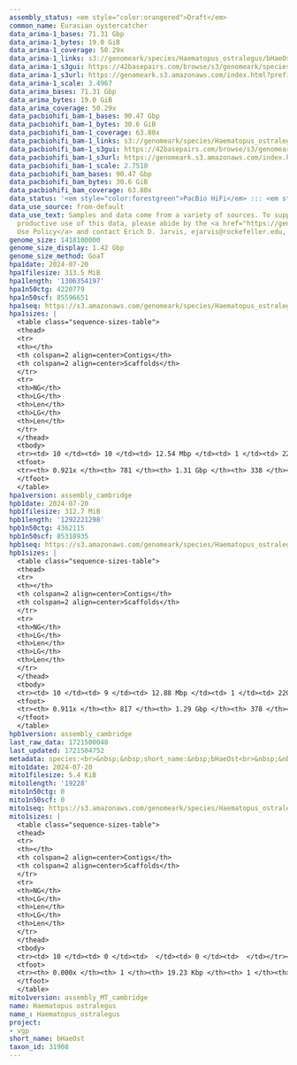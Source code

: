 ```yaml
---
assembly_status: <em style="color:orangered">Draft</em>
common_name: Eurasian oystercatcher
data_arima-1_bases: 71.31 Gbp
data_arima-1_bytes: 19.0 GiB
data_arima-1_coverage: 50.29x
data_arima-1_links: s3://genomeark/species/Haematopus_ostralegus/bHaeOst1/genomic_data/arima/<br>
data_arima-1_s3gui: https://42basepairs.com/browse/s3/genomeark/species/Haematopus_ostralegus/bHaeOst1/genomic_data/arima/
data_arima-1_s3url: https://genomeark.s3.amazonaws.com/index.html?prefix=species/Haematopus_ostralegus/bHaeOst1/genomic_data/arima/
data_arima-1_scale: 3.4967
data_arima_bases: 71.31 Gbp
data_arima_bytes: 19.0 GiB
data_arima_coverage: 50.29x
data_pacbiohifi_bam-1_bases: 90.47 Gbp
data_pacbiohifi_bam-1_bytes: 30.6 GiB
data_pacbiohifi_bam-1_coverage: 63.80x
data_pacbiohifi_bam-1_links: s3://genomeark/species/Haematopus_ostralegus/bHaeOst1/genomic_data/pacbio_hifi/<br>
data_pacbiohifi_bam-1_s3gui: https://42basepairs.com/browse/s3/genomeark/species/Haematopus_ostralegus/bHaeOst1/genomic_data/pacbio_hifi/
data_pacbiohifi_bam-1_s3url: https://genomeark.s3.amazonaws.com/index.html?prefix=species/Haematopus_ostralegus/bHaeOst1/genomic_data/pacbio_hifi/
data_pacbiohifi_bam-1_scale: 2.7510
data_pacbiohifi_bam_bases: 90.47 Gbp
data_pacbiohifi_bam_bytes: 30.6 GiB
data_pacbiohifi_bam_coverage: 63.80x
data_status: '<em style="color:forestgreen">PacBio HiFi</em> ::: <em style="color:forestgreen">Arima</em>'
data_use_source: from-default
data_use_text: Samples and data come from a variety of sources. To support fair and
  productive use of this data, please abide by the <a href="https://genome10k.soe.ucsc.edu/data-use-policies/">Data
  Use Policy</a> and contact Erich D. Jarvis, ejarvis@rockefeller.edu, with any questions.
genome_size: 1418100000
genome_size_display: 1.42 Gbp
genome_size_method: GoaT
hpa1date: 2024-07-20
hpa1filesize: 313.5 MiB
hpa1length: '1306354197'
hpa1n50ctg: 4220779
hpa1n50scf: 85596651
hpa1seq: https://s3.amazonaws.com/genomeark/species/Haematopus_ostralegus/bHaeOst1/assembly_cambridge/bHaeOst1.hap1.asm.20240720.fasta.gz
hpa1sizes: |
  <table class="sequence-sizes-table">
  <thead>
  <tr>
  <th></th>
  <th colspan=2 align=center>Contigs</th>
  <th colspan=2 align=center>Scaffolds</th>
  </tr>
  <tr>
  <th>NG</th>
  <th>LG</th>
  <th>Len</th>
  <th>LG</th>
  <th>Len</th>
  </tr>
  </thead>
  <tbody>
  <tr><td> 10 </td><td> 10 </td><td> 12.54 Mbp </td><td> 1 </td><td> 220.60 Mbp </td></tr><tr><td> 20 </td><td> 24 </td><td> 9.04 Mbp </td><td> 2 </td><td> 168.17 Mbp </td></tr><tr><td> 30 </td><td> 42 </td><td> 6.92 Mbp </td><td> 3 </td><td> 133.08 Mbp </td></tr><tr><td> 40 </td><td> 65 </td><td> 5.52 Mbp </td><td> 4 </td><td> 88.32 Mbp </td></tr><tr style="background-color:#cccccc;"><td> 50 </td><td> 94 </td><td style="background-color:#88ff88;"> 4.22 Mbp </td><td> 6 </td><td style="background-color:#88ff88;"> 85.60 Mbp </td></tr><tr><td> 60 </td><td> 133 </td><td> 3.18 Mbp </td><td> 7 </td><td> 73.58 Mbp </td></tr><tr><td> 70 </td><td> 187 </td><td> 2.24 Mbp </td><td> 12 </td><td> 24.70 Mbp </td></tr><tr><td> 80 </td><td> 267 </td><td> 1.40 Mbp </td><td> 19 </td><td> 15.08 Mbp </td></tr><tr><td> 90 </td><td> 468 </td><td> 286.68 Kbp </td><td> 71 </td><td> 0.52 Mbp </td></tr><tr><td> 100 </td><td> 0 </td><td>  </td><td> 0 </td><td>  </td></tr></tbody>
  <tfoot>
  <tr><th> 0.921x </th><th> 781 </th><th> 1.31 Gbp </th><th> 338 </th><th> 1.31 Gbp </th></tr>
  </tfoot>
  </table>
hpa1version: assembly_cambridge
hpb1date: 2024-07-20
hpb1filesize: 312.7 MiB
hpb1length: '1292221298'
hpb1n50ctg: 4362115
hpb1n50scf: 85318935
hpb1seq: https://s3.amazonaws.com/genomeark/species/Haematopus_ostralegus/bHaeOst1/assembly_cambridge/bHaeOst1.hap2.asm.20240720.fasta.gz
hpb1sizes: |
  <table class="sequence-sizes-table">
  <thead>
  <tr>
  <th></th>
  <th colspan=2 align=center>Contigs</th>
  <th colspan=2 align=center>Scaffolds</th>
  </tr>
  <tr>
  <th>NG</th>
  <th>LG</th>
  <th>Len</th>
  <th>LG</th>
  <th>Len</th>
  </tr>
  </thead>
  <tbody>
  <tr><td> 10 </td><td> 9 </td><td> 12.88 Mbp </td><td> 1 </td><td> 220.43 Mbp </td></tr><tr><td> 20 </td><td> 23 </td><td> 8.44 Mbp </td><td> 2 </td><td> 169.32 Mbp </td></tr><tr><td> 30 </td><td> 42 </td><td> 6.96 Mbp </td><td> 3 </td><td> 131.39 Mbp </td></tr><tr><td> 40 </td><td> 65 </td><td> 5.48 Mbp </td><td> 4 </td><td> 88.12 Mbp </td></tr><tr style="background-color:#cccccc;"><td> 50 </td><td> 93 </td><td style="background-color:#88ff88;"> 4.36 Mbp </td><td> 6 </td><td style="background-color:#88ff88;"> 85.32 Mbp </td></tr><tr><td> 60 </td><td> 130 </td><td> 3.40 Mbp </td><td> 7 </td><td> 73.54 Mbp </td></tr><tr><td> 70 </td><td> 184 </td><td> 2.18 Mbp </td><td> 12 </td><td> 24.79 Mbp </td></tr><tr><td> 80 </td><td> 265 </td><td> 1.33 Mbp </td><td> 19 </td><td> 14.05 Mbp </td></tr><tr><td> 90 </td><td> 512 </td><td> 154.00 Kbp </td><td> 104 </td><td> 207.00 Kbp </td></tr><tr><td> 100 </td><td> 0 </td><td>  </td><td> 0 </td><td>  </td></tr></tbody>
  <tfoot>
  <tr><th> 0.911x </th><th> 817 </th><th> 1.29 Gbp </th><th> 378 </th><th> 1.29 Gbp </th></tr>
  </tfoot>
  </table>
hpb1version: assembly_cambridge
last_raw_data: 1721500048
last_updated: 1721504752
metadata: species:<br>&nbsp;&nbsp;short_name:&nbsp;bHaeOst<br>&nbsp;&nbsp;name:&nbsp;Haematopus&nbsp;ostralegus<br>&nbsp;&nbsp;taxon_id:&nbsp;31908<br>&nbsp;&nbsp;common_name:&nbsp;Eurasian&nbsp;oystercatcher<br>&nbsp;&nbsp;order:<br>&nbsp;&nbsp;&nbsp;&nbsp;name:&nbsp;Charadriiformes<br>&nbsp;&nbsp;family:<br>&nbsp;&nbsp;&nbsp;&nbsp;name:&nbsp;Haematopodidae<br>&nbsp;&nbsp;individuals:<br>&nbsp;&nbsp;&nbsp;&nbsp;-&nbsp;short_name:&nbsp;bHaeOst1<br>&nbsp;&nbsp;&nbsp;&nbsp;&nbsp;&nbsp;biosample_id:&nbsp;SAMEA115432997<br>&nbsp;&nbsp;&nbsp;&nbsp;&nbsp;&nbsp;sex:&nbsp;male<br>&nbsp;&nbsp;genome_size:&nbsp;1418100000<br>&nbsp;&nbsp;genome_size_method:&nbsp;GoaT<br>&nbsp;&nbsp;project:&nbsp;[&nbsp;vgp&nbsp;]<br>
mito1date: 2024-07-20
mito1filesize: 5.4 KiB
mito1length: '19228'
mito1n50ctg: 0
mito1n50scf: 0
mito1seq: https://s3.amazonaws.com/genomeark/species/Haematopus_ostralegus/bHaeOst1/assembly_MT_cambridge/bHaeOst1.MT.20240720.fasta.gz
mito1sizes: |
  <table class="sequence-sizes-table">
  <thead>
  <tr>
  <th></th>
  <th colspan=2 align=center>Contigs</th>
  <th colspan=2 align=center>Scaffolds</th>
  </tr>
  <tr>
  <th>NG</th>
  <th>LG</th>
  <th>Len</th>
  <th>LG</th>
  <th>Len</th>
  </tr>
  </thead>
  <tbody>
  <tr><td> 10 </td><td> 0 </td><td>  </td><td> 0 </td><td>  </td></tr><tr><td> 20 </td><td> 0 </td><td>  </td><td> 0 </td><td>  </td></tr><tr><td> 30 </td><td> 0 </td><td>  </td><td> 0 </td><td>  </td></tr><tr><td> 40 </td><td> 0 </td><td>  </td><td> 0 </td><td>  </td></tr><tr style="background-color:#cccccc;"><td> 50 </td><td> 0 </td><td style="background-color:#ff8888;">  </td><td> 0 </td><td style="background-color:#ff8888;">  </td></tr><tr><td> 60 </td><td> 0 </td><td>  </td><td> 0 </td><td>  </td></tr><tr><td> 70 </td><td> 0 </td><td>  </td><td> 0 </td><td>  </td></tr><tr><td> 80 </td><td> 0 </td><td>  </td><td> 0 </td><td>  </td></tr><tr><td> 90 </td><td> 0 </td><td>  </td><td> 0 </td><td>  </td></tr><tr><td> 100 </td><td> 0 </td><td>  </td><td> 0 </td><td>  </td></tr></tbody>
  <tfoot>
  <tr><th> 0.000x </th><th> 1 </th><th> 19.23 Kbp </th><th> 1 </th><th> 19.23 Kbp </th></tr>
  </tfoot>
  </table>
mito1version: assembly_MT_cambridge
name: Haematopus ostralegus
name_: Haematopus_ostralegus
project:
- vgp
short_name: bHaeOst
taxon_id: 31908
---
```

